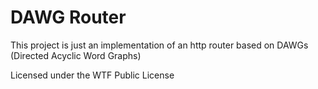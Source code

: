 # DAWG Router

This project is just an implementation of an http router based on DAWGs (Directed Acyclic Word Graphs)


Licensed under the WTF Public License
